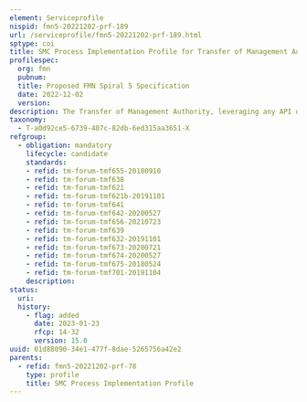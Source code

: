 ```yaml
---
element: Serviceprofile
nispid: fmn5-20221202-prf-189
url: /serviceprofile/fmn5-20221202-prf-189.html
sptype: coi
title: SMC Process Implementation Profile for Transfer of Management Authority
profilespec:
  org: fmn
  pubnum: 
  title: Proposed FMN Spiral 5 Specification
  date: 2022-12-02
  version: 
description: The Transfer of Management Authority, leveraging any API of the SMC Process Implementation ProfilPRF-78, enables the exchange of any federated data between Mission Network Participants related to the Service Management Authority
taxonomy:
  - T-a0d92ce5-6739-407c-82db-6ed315aa3651-X
refgroup:
  - obligation: mandatory
    lifecycle: candidate
    standards: 
    - refid: tm-forum-tmf655-20180910
    - refid: tm-forum-tmf638
    - refid: tm-forum-tmf621
    - refid: tm-forum-tmf621b-20191101
    - refid: tm-forum-tmf641
    - refid: tm-forum-tmf642-20200527
    - refid: tm-forum-tmf656-20210723
    - refid: tm-forum-tmf639
    - refid: tm-forum-tmf632-20191101
    - refid: tm-forum-tmf673-20200721
    - refid: tm-forum-tmf674-20200527
    - refid: tm-forum-tmf675-20180524
    - refid: tm-forum-tmf701-20191104
    description: 
status:
  uri: 
  history: 
    - flag: added
      date: 2023-01-23
      rfcp: 14-32
      version: 15.0
uuid: 01d88090-34e1-477f-8dae-5265756a42e2
parents:
  - refid: fmn5-20221202-prf-78
    type: profile
    title: SMC Process Implementation Profile
---
```

